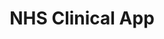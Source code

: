 ---
hackday: 22-london
links:
  code:
  - https://github.com/siddv/nhshd-ui
  presentation: https://docs.google.com/presentation/d/1M7idGy7qQ9f-V36l7vHCZLKSPijkNV0s36OXz_O8Bsc/edit?usp=sharing
  website: https://drive.google.com/file/d/1Dj9LSClTtZ-qQy1xdUIi3x3jy1FNk_6G/
summary: An interface for clinicians, making it easier to access medical records,
  research disease and condition information, and increase patient collaboration.
team:
- James Bentley
- '@siddvee'
- Matt Emerson
- '@aideenphysio'
- Buse Uslu
thumbnail: nhs_clinical_app.png
title: NHS Clinical App
---